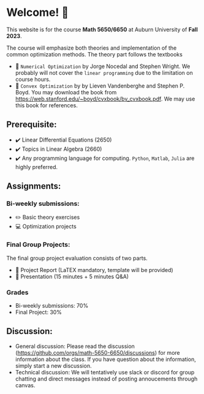 # Welcome! 👋

This website is for the course **Math 5650/6650** at Auburn University of **Fall 2023**. 

The course will emphasize both theories and implementation of the common optimization methods. The theory part follows the textbooks

- :closed_book: ``Numerical Optimization`` by Jorge Nocedal and Stephen Wright. We probably will not cover the ``linear programming`` due to the limitation on course hours.  
- :closed_book: ``Convex Optimization`` by by Lieven Vandenberghe and Stephen P. Boyd. You may download the book from https://web.stanford.edu/~boyd/cvxbook/bv_cvxbook.pdf. We may use this book for references. 

## Prerequisite: 

- :heavy_check_mark: Linear Differential Equations (2650)
- :heavy_check_mark: Topics in Linear Algebra (2660)
- :heavy_check_mark: Any programming language for computing. ``Python``, ``Matlab``, ``Julia`` are highly preferred. 

## Assignments:

### Bi-weekly submissions: 

- :pencil2: Basic theory exercises 
- :computer: Optimization projects 

### Final Group Projects:

The final group project evaluation consists of two parts. 

- :notebook_with_decorative_cover: Project Report (LaTEX mandatory, template will be provided)
- :microphone: Presentation (15 minutes + 5 minutes Q&A)

### Grades

- Bi-weekly submissions: 70%
- Final Project: 30% 

## Discussion:

- General discussion: Please read the discussion (https://github.com/orgs/math-5650-6650/discussions) for more information about the class. If you have question about the information, simply start a new discussion. 
- Technical discussion: We will tentatively use slack or discord for group chatting and direct messages instead of posting annoucements through canvas. 

<!--

**Here are some ideas to get you started:**

🙋‍♀️ A short introduction - what is your organization all about?
🌈 Contribution guidelines - how can the community get involved?
👩‍💻 Useful resources - where can the community find your docs? Is there anything else the community should know?
🍿 Fun facts - what does your team eat for breakfast?
🧙 Remember, you can do mighty things with the power of [Markdown](https://docs.github.com/github/writing-on-github/getting-started-with-writing-and-formatting-on-github/basic-writing-and-formatting-syntax)
-->
